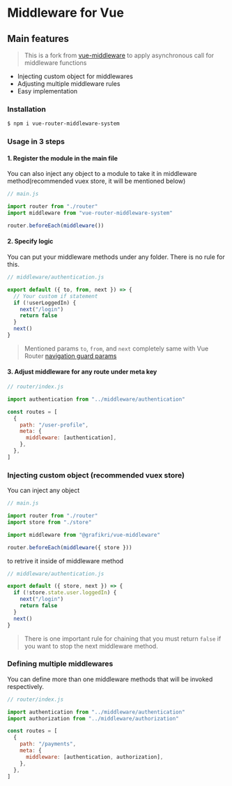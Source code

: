 # Middleware for Vue

## Main features

> This is a fork from [vue-middleware](https://github.com/grafikri/vue-middleware) to apply asynchronous call for middleware functions

- Injecting custom object for middlewares
- Adjusting multiple middleware rules
- Easy implementation

### Installation

```bash
$ npm i vue-router-middleware-system
```

### Usage in 3 steps

#### 1. Register the module in the main file

You can also inject any object to a module to take it in middleware method(recommended vuex store, it will be mentioned below)

```js
// main.js

import router from "./router"
import middleware from "vue-router-middleware-system"

router.beforeEach(middleware())
```

#### 2. Specify logic

You can put your middleware methods under any folder. There is no rule for this.

```js
// middleware/authentication.js

export default ({ to, from, next }) => {
  // Your custom if statement
  if (!userLoggedIn) {
    next("/login")
    return false
  }
  next()
}
```

> Mentioned params <code>to</code>, <code>from</code>, and <code>next</code> completely same with Vue Router [navigation guard params](https://router.vuejs.org/guide/advanced/navigation-guards.html#global-before-guards)

#### 3. Adjust middleware for any route under meta key

```js
// router/index.js

import authentication from "../middleware/authentication"

const routes = [
  {
    path: "/user-profile",
    meta: {
      middleware: [authentication],
    },
  },
]
```

### Injecting custom object (recommended vuex store)

You can inject any object

```js
// main.js

import router from "./router"
import store from "./store"

import middleware from "@grafikri/vue-middleware"

router.beforeEach(middleware({ store }))
```

to retrive it inside of middleware method

```js
// middleware/authentication.js

export default ({ store, next }) => {
  if (!store.state.user.loggedIn) {
    next("/login")
    return false
  }
  next()
}
```

> There is one important rule for chaining that you must return `false` if you want to stop the next middleware method.

### Defining multiple middlewares

You can define more than one middleware methods that will be invoked respectively.

```js
// router/index.js

import authentication from "../middleware/authentication"
import authorization from "../middleware/authorization"

const routes = [
  {
    path: "/payments",
    meta: {
      middleware: [authentication, authorization],
    },
  },
]
```
